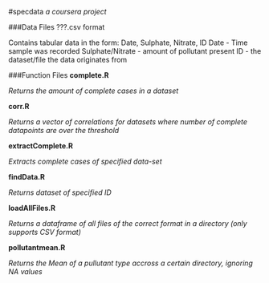 #specdata
<i>a coursera project</i>

###Data Files
???.csv format

Contains tabular data in the form: Date, Sulphate, Nitrate, ID
Date - Time sample was recorded
Sulphate/Nitrate - amount of pollutant present
ID - the dataset/file the data originates from

###Function Files
<b>complete.R</b>

<i>Returns the amount of complete cases in a dataset</i>

<b>corr.R</b>

<i>Returns a vector of correlations for datasets where number of complete datapoints are over the threshold</i>

<b>extractComplete.R</b>

<i>Extracts complete cases of specified data-set</i>

<b>findData.R</b>

<i>Returns dataset of specified ID</i>

<b>loadAllFiles.R</b>

<i>Returns a dataframe of all files of the correct format in a directory (only supports CSV format)</i>

<b>pollutantmean.R</b>

<i>Returns the Mean of a pullutant type accross a certain directory, ignoring NA values</i>

